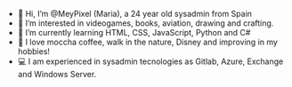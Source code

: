 - 👋 Hi, I’m @MeyPixel (Maria), a 24 year old sysadmin from Spain
- 👀 I’m interested in videogames, books, aviation, drawing and crafting.
- 🌱 I’m currently learning HTML, CSS, JavaScript, Python and C#
- 💞️ I love moccha coffee, walk in the nature, Disney and improving in my hobbies!
- 💻 I am experienced in sysadmin tecnologies as Gitlab, Azure, Exchange and Windows Server.

<!---
MeyPixel/MeyPixel is a ✨ special ✨ repository because its `README.md` (this file) appears on your GitHub profile.
You can click the Preview link to take a look at your changes.
--->
